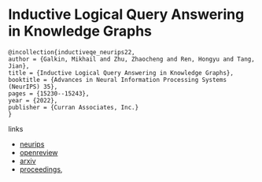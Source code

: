 # Inductive Logical Query Answering in Knowledge Graphs

```
@incollection{inductiveqe_neurips22,
author = {Galkin, Mikhail and Zhu, Zhaocheng and Ren, Hongyu and Tang, Jian},
title = {Inductive Logical Query Answering in Knowledge Graphs},
booktitle = {Advances in Neural Information Processing Systems (NeurIPS) 35},
pages = {15230--15243},
year = {2022},
publisher = {Curran Associates, Inc.}
}
```

links
- [neurips](https://nips.cc/Conferences/2022/Schedule?showEvent=54713)
- [openreview](https://openreview.net/forum?id=-vXEN5rIABY)
- [arxiv](https://arxiv.org/abs/2210.08008)
- [proceedings](https://papers.nips.cc//paper_files/paper/2022/hash/6246e04dcf42baf7c71e3a65d3d93b55-Abstract-Conference.html),
